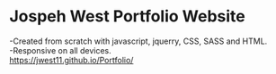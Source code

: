 # Jospeh West Portfolio Website

-Created from scratch with javascript, jquerry, CSS, SASS and HTML.\
-Responsive on all devices.\
https://jwest11.github.io/Portfolio/
